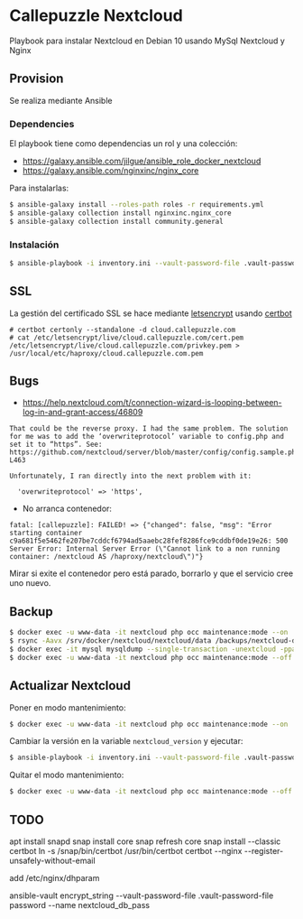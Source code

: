 Callepuzzle Nextcloud
================================
Playbook para instalar Nextcloud en Debian 10 usando MySql Nextcloud y Nginx

Provision
---------
Se realiza mediante Ansible

### Dependencies
El playbook tiene como dependencias un rol y una colección:
* https://galaxy.ansible.com/jilgue/ansible_role_docker_nextcloud
* https://galaxy.ansible.com/nginxinc/nginx_core

Para instalarlas:
```bash
$ ansible-galaxy install --roles-path roles -r requirements.yml
$ ansible-galaxy collection install nginxinc.nginx_core
$ ansible-galaxy collection install community.general
```

### Instalación
```bash
$ ansible-playbook -i inventory.ini --vault-password-file .vault-password-file provision.yml
```

SSL
---
La gestión del certificado SSL se hace mediante [letsencrypt](https://letsencrypt.org) usando [certbot](https://certbot.eff.org/)
```
# certbot certonly --standalone -d cloud.callepuzzle.com
# cat /etc/letsencrypt/live/cloud.callepuzzle.com/cert.pem /etc/letsencrypt/live/cloud.callepuzzle.com/privkey.pem > /usr/local/etc/haproxy/cloud.callepuzzle.com.pem
```

Bugs
----

* https://help.nextcloud.com/t/connection-wizard-is-looping-between-log-in-and-grant-access/46809

```
That could be the reverse proxy. I had the same problem. The solution for me was to add the ‘overwriteprotocol’ variable to config.php and set it to “https”. See: https://github.com/nextcloud/server/blob/master/config/config.sample.php#L456-L463

Unfortunately, I ran directly into the next problem with it:

  'overwriteprotocol' => 'https',
```

* No arranca contenedor:

```
fatal: [callepuzzle]: FAILED! => {"changed": false, "msg": "Error starting container c9a681f5e5462fe207be7cddcf6794ad5aaebc28fef8286fce9cddbf0de19e26: 500 Server Error: Internal Server Error (\"Cannot link to a non running container: /nextcloud AS /haproxy/nextcloud\")"}
```

Mirar si exite el contenedor pero está parado, borrarlo y que el servicio cree uno nuevo.

Backup
------
```bash
$ docker exec -u www-data -it nextcloud php occ maintenance:mode --on
$ rsync -Aavx /srv/docker/nextcloud/nextcloud/data /backups/nextcloud-dirbkp_`date +"%Y%m%d"`/
$ docker exec -it mysql mysqldump --single-transaction -unextcloud -ppassword nextcloud_db > /srv/docker/nextcloud/nextcloud/data/backup.sql
$ docker exec -u www-data -it nextcloud php occ maintenance:mode --off
```

Actualizar Nextcloud
--------------------
Poner en modo mantenimiento:
```bash
$ docker exec -u www-data -it nextcloud php occ maintenance:mode --on
```

Cambiar la versión en la variable `nextcloud_version` y ejecutar:
```bash
$ ansible-playbook -i inventory.ini --vault-password-file .vault-password-file provision.yml --tags run-nextcloud
```

Quitar el modo mantenimiento:
```bash
$ docker exec -u www-data -it nextcloud php occ maintenance:mode --off
```


## TODO

apt install snapd
snap install core
snap refresh core
snap install --classic certbot
ln -s /snap/bin/certbot /usr/bin/certbot
certbot --nginx --register-unsafely-without-email


add /etc/nginx/dhparam

ansible-vault encrypt_string --vault-password-file .vault-password-file password --name nextcloud_db_pass
